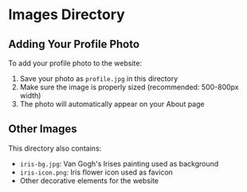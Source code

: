 # Images Directory

## Adding Your Profile Photo

To add your profile photo to the website:

1. Save your photo as `profile.jpg` in this directory
2. Make sure the image is properly sized (recommended: 500-800px width)
3. The photo will automatically appear on your About page

## Other Images

This directory also contains:
- `iris-bg.jpg`: Van Gogh's Irises painting used as background
- `iris-icon.png`: Iris flower icon used as favicon
- Other decorative elements for the website
